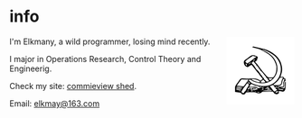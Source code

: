 

# info

<img src="/logo.png" align="right" alt="logo">

I'm Elkmany, a wild programmer, losing mind recently. 

I major in Operations Research, Control Theory and Engineerig.

Check my site: [commieview shed](https://elkmany.github.io/).

Email: elkmay@163.com

